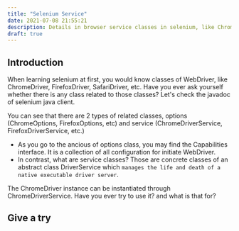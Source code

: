```yaml
---
title: "Selenium Service"
date: 2021-07-08 21:55:21
description: Details in browser service classes in selenium, like ChromeDriverService, FirefoxDriverService,...
draft: true
---
```


## Introduction 

When learning selenium at first, you would know classes of WebDriver, like ChromeDriver, FirefoxDriver, SafariDriver, etc. Have you ever ask yourself whether there is any class related to those classes? Let's check the javadoc of selenium java client.
<screenshot of javadoc here>

You can see that there are 2 types of related classes, options (ChromeOptions, FirefoxOptions, etc) and service (ChromeDriverService, FirefoxDriverService, etc.)
- As you go to the ancious of options class, you may find the Capabilities interface. It is a collection of all configuration for initiate WebDriver.
- In contrast, what are service classes? Those are concrete classes of an abstract class DriverService which `manages the life and death of a native executable driver server`.

The ChromeDriver instance can be instantiated through ChromeDriverService. Have you ever try to use it? and what is that for?

## Give a try

